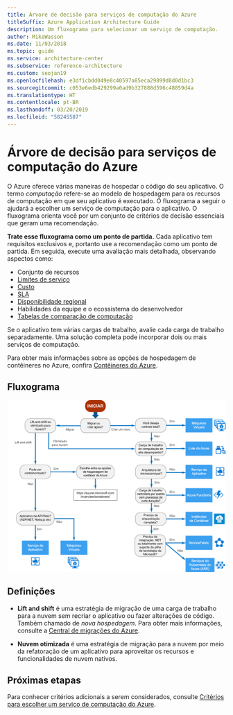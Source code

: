 ```yaml
---
title: Árvore de decisão para serviços de computação do Azure
titleSuffix: Azure Application Architecture Guide
description: Um fluxograma para selecionar um serviço de computação.
author: MikeWasson
ms.date: 11/03/2018
ms.topic: guide
ms.service: architecture-center
ms.subservice: reference-architecture
ms.custom: seojan19
ms.openlocfilehash: e3df1cbdd049e8c40597a85eca29899d8d0d1bc3
ms.sourcegitcommit: c053e6edb429299a0ad9b327888d596c48859d4a
ms.translationtype: HT
ms.contentlocale: pt-BR
ms.lasthandoff: 03/20/2019
ms.locfileid: "58245587"
---
```

# <a name="decision-tree-for-azure-compute-services"></a>Árvore de decisão para serviços de computação do Azure

O Azure oferece várias maneiras de hospedar o código do seu aplicativo. O termo *computação* refere-se ao modelo de hospedagem para os recursos de computação em que seu aplicativo é executado. O fluxograma a seguir o ajudará a escolher um serviço de computação para o aplicativo. O fluxograma orienta você por um conjunto de critérios de decisão essenciais que geram uma recomendação.

**Trate esse fluxograma como um ponto de partida.** Cada aplicativo tem requisitos exclusivos e, portanto use a recomendação como um ponto de partida. Em seguida, execute uma avaliação mais detalhada, observando aspectos como:

- Conjunto de recursos
- [Limites de serviço](/azure/azure-subscription-service-limits)
- [Custo](https://azure.microsoft.com/pricing/)
- [SLA](https://azure.microsoft.com/support/legal/sla/)
- [Disponibilidade regional](https://azure.microsoft.com/global-infrastructure/services/)
- Habilidades da equipe e o ecossistema do desenvolvedor
- [Tabelas de comparação de computação](./compute-comparison.md)

Se o aplicativo tem várias cargas de trabalho, avalie cada carga de trabalho separadamente. Uma solução completa pode incorporar dois ou mais serviços de computação.

Para obter mais informações sobre as opções de hospedagem de contêineres no Azure, confira [Contêineres do Azure](https://azure.microsoft.com/overview/containers/).

## <a name="flowchart"></a>Fluxograma

![Árvore de decisão para serviços de computação do Azure](../images/compute-decision-tree.svg)

## <a name="definitions"></a>Definições

- **Lift and shift** é uma estratégia de migração de uma carga de trabalho para a nuvem sem recriar o aplicativo ou fazer alterações de código. Também chamado de *nova hospedagem*. Para obter mais informações, consulte a [Central de migrações do Azure](https://azure.microsoft.com/migration/).

- **Nuvem otimizada** é uma estratégia de migração para a nuvem por meio da refatoração de um aplicativo para aproveitar os recursos e funcionalidades de nuvem nativos.

## <a name="next-steps"></a>Próximas etapas

Para conhecer critérios adicionais a serem considerados, consulte [Critérios para escolher um serviço de computação do Azure](./compute-comparison.md).
